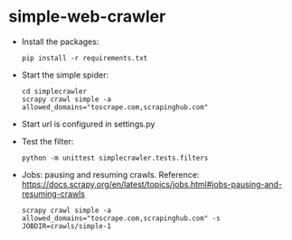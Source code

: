 # simple-web-crawler

  - Install the packages:
    
    ```
    pip install -r requirements.txt
    ```

  - Start the simple spider:

    ```
    cd simplecrawler
    scrapy crawl simple -a allowed_domains="toscrape.com,scrapinghub.com"
    ```

  - Start url is configured in settings.py  
  - Test the filter:

    ```
    python -m unittest simplecrawler.tests.filters
    ```
  - Jobs: pausing and resuming crawls. Reference: https://docs.scrapy.org/en/latest/topics/jobs.html#jobs-pausing-and-resuming-crawls

    ```
    scrapy crawl simple -a allowed_domains="toscrape.com,scrapinghub.com" -s JOBDIR=crawls/simple-1
    ```